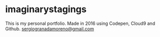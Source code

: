 # imaginarystagings
This is my personal portfolio. Made in 2016 using Codepen, Cloud9 and Github.
sergiogranadamoreno@gmail.com
